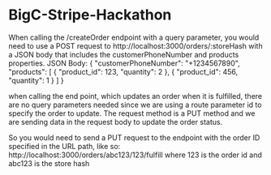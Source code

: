 # BigC-Stripe-Hackathon

When calling the /createOrder endpoint with a query parameter, you would need to use a POST request to 
http://localhost:3000/orders/:storeHash
with a JSON body that includes the customerPhoneNumber and products properties.
JSON Body:
{
  "customerPhoneNumber": "+1234567890",
  "products": [
    {
      "product_id": 123,
      "quantity": 2
    },
    {
      "product_id": 456,
      "quantity": 1
    }
  ]
}

when calling the end point, which updates an order when it is fulfilled, there are no query parameters needed since we are using a route parameter id to specify the order to update. The request method is a PUT method and we are sending data in the request body to update the order status.

So you would need to send a PUT request to the endpoint with the order ID specified in the URL path, like so:
http://localhost:3000/orders/abc123/123/fulfill
where 123 is the order id and abc123 is the store hash
